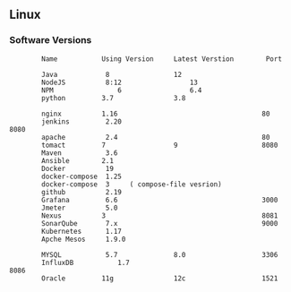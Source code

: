 ## Linux 

### Software Versions



            Name           Using Version     Latest Verstion        Port

            Java            8 				 12
            NodeJS          8:12			     13
            NPM 			   6				 6.4
            python 		   3.7				 3.8

            nginx		   1.16                                    80
            jenkins         2.20									   8080
            apache          2.4									   80
            tomact 		   7				 9					   8080
            Maven           3.6
            Ansible  	   2.1
            Docker          19
            docker-compose  1.25 
            docker-compose  3     ( compose-file vesrion)
            github          2.19
            Grafana         6.6								       3000
            Jmeter          5.0
            Nexus		   3								       8081
            SonarQube       7.x								       9000
            Kubernetes      1.17
            Apche Mesos     1.9.0

            MYSQL           5.7				 8.0				   3306
            InfluxDB		   1.7									   8086
            Oracle 		   11g				 12c				   1521



   


   


  
